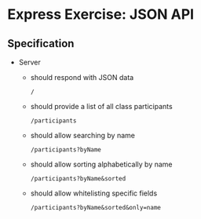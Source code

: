# Express Exercise: JSON API

## Specification

- Server

  - should respond with JSON data

    ```
    /
    ```

  - should provide a list of all class participants

    ```
    /participants
    ```

  - should allow searching by name

    ```
    /participants?byName
    ```

  - should allow sorting alphabetically by name

    ```
    /participants?byName&sorted
    ```

  - should allow whitelisting specific fields

    ```
    /participants?byName&sorted&only=name
    ```
